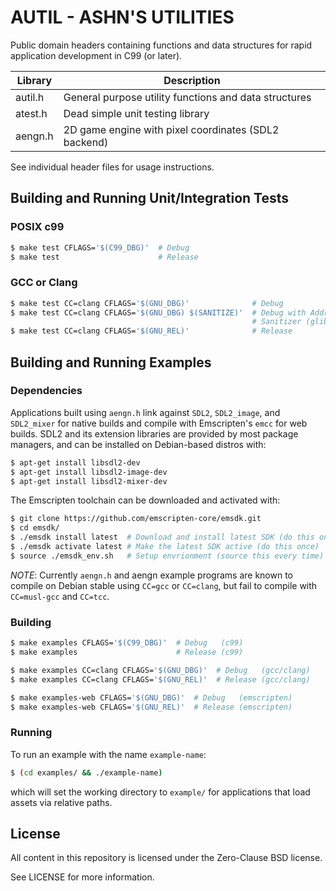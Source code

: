 AUTIL - ASHN'S UTILITIES
========================

Public domain headers containing functions and data structures for rapid
application development in C99 (or later).

| Library | Description                                                        |
|---------|--------------------------------------------------------------------|
| autil.h | General purpose utility functions and data structures              |
| atest.h | Dead simple unit testing library                                   |
| aengn.h | 2D game engine with pixel coordinates (SDL2 backend)               |

See individual header files for usage instructions.

## Building and Running Unit/Integration Tests
### POSIX c99
```sh
$ make test CFLAGS='$(C99_DBG)'  # Debug
$ make test                      # Release
```

### GCC or Clang
```sh
$ make test CC=clang CFLAGS='$(GNU_DBG)'              # Debug
$ make test CC=clang CFLAGS='$(GNU_DBG) $(SANITIZE)'  # Debug with Address
                                                      # Sanitizer (glibc only)
$ make test CC=clang CFLAGS='$(GNU_REL)'              # Release
```


## Building and Running Examples
### Dependencies
Applications built using `aengn.h` link against `SDL2`, `SDL2_image`, and
`SDL2_mixer` for native builds and compile with Emscripten's `emcc` for web
builds. SDL2 and its extension libraries are provided by most package managers,
and can be installed on Debian-based distros with:

```sh
$ apt-get install libsdl2-dev
$ apt-get install libsdl2-image-dev
$ apt-get install libsdl2-mixer-dev
```

The Emscripten toolchain can be downloaded and activated with:

```sh
$ git clone https://github.com/emscripten-core/emsdk.git
$ cd emsdk/
$ ./emsdk install latest  # Download and install latest SDK (do this once)
$ ./emsdk activate latest # Make the latest SDK active (do this once)
$ source ./emsdk_env.sh   # Setup envrionment (source this every time)
```

*NOTE*: Currently `aengn.h` and aengn example programs are known to compile on
Debian stable using `CC=gcc` or `CC=clang`, but fail to compile with
`CC=musl-gcc` and `CC=tcc`.


### Building
```sh
$ make examples CFLAGS='$(C99_DBG)'  # Debug   (c99)
$ make examples                      # Release (c99)

$ make examples CC=clang CFLAGS='$(GNU_DBG)'  # Debug   (gcc/clang)
$ make examples CC=clang CFLAGS='$(GNU_REL)'  # Release (gcc/clang)

$ make examples-web CFLAGS='$(GNU_DBG)'  # Debug   (emscripten)
$ make examples-web CFLAGS='$(GNU_REL)'  # Release (emscripten)
```

### Running
To run an example with the name `example-name`:
```sh
$ (cd examples/ && ./example-name)
```
which will set the working directory to `example/` for applications that load
assets via relative paths.


## License
All content in this repository is licensed under the Zero-Clause BSD license.

See LICENSE for more information.
